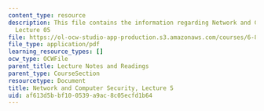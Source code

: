 ```yaml
---
content_type: resource
description: This file contains the information regarding Network and Computer Security,
  Lecture 05
file: https://ol-ocw-studio-app-production.s3.amazonaws.com/courses/6-857-network-and-computer-security-spring-2014/af613d5bbf100539a9ac8c05ecfd1b64_MIT6_857S14_Lec05.pdf
file_type: application/pdf
learning_resource_types: []
ocw_type: OCWFile
parent_title: Lecture Notes and Readings
parent_type: CourseSection
resourcetype: Document
title: Network and Computer Security, Lecture 5
uid: af613d5b-bf10-0539-a9ac-8c05ecfd1b64
---
```

